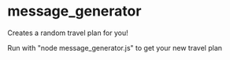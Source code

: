 # message_generator

Creates a random travel plan for you!

Run with "node message_generator.js" to get your new travel plan
